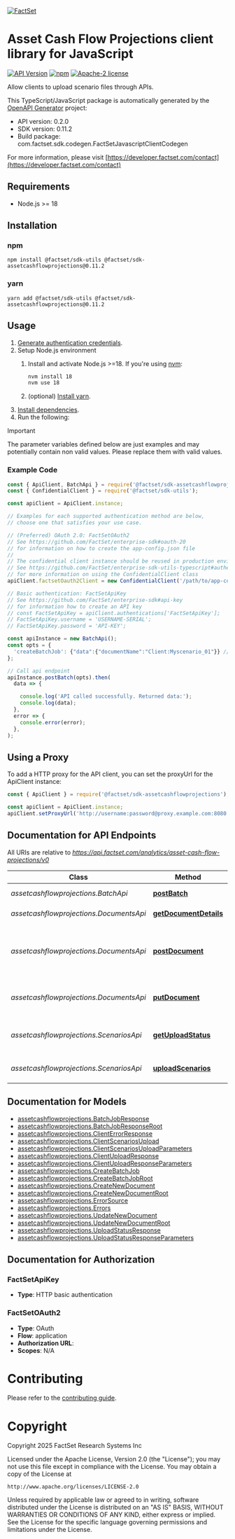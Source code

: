 [![FactSet](https://raw.githubusercontent.com/factset/enterprise-sdk/main/docs/images/factset-logo.svg)](https://www.factset.com)

# Asset Cash Flow Projections client library for JavaScript

[![API Version](https://img.shields.io/badge/api-v0.2.0-blue)](https://developer.factset.com/api-catalog/asset-cash-flow-projections-api)
[![npm](https://img.shields.io/badge/npm-v0.11.2-orange)](https://www.npmjs.com/package/@factset/sdk-assetcashflowprojections/v/0.11.2)
[![Apache-2 license](https://img.shields.io/badge/license-Apache2-brightgreen.svg)](https://www.apache.org/licenses/LICENSE-2.0)

Allow clients to upload scenario files through APIs.

This TypeScript/JavaScript package is automatically generated by the [OpenAPI Generator](https://openapi-generator.tech) project:

- API version: 0.2.0
- SDK version: 0.11.2
- Build package: com.factset.sdk.codegen.FactSetJavascriptClientCodegen

For more information, please visit [https://developer.factset.com/contact](https://developer.factset.com/contact)

## Requirements

* Node.js >= 18

## Installation

### npm

```shell
npm install @factset/sdk-utils @factset/sdk-assetcashflowprojections@0.11.2
```

### yarn

```shell
yarn add @factset/sdk-utils @factset/sdk-assetcashflowprojections@0.11.2
```

## Usage

1. [Generate authentication credentials](../../../../README.md#authentication).
2. Setup Node.js environment
   1. Install and activate Node.js >=18. If you're using [nvm](https://github.com/nvm-sh/nvm):

      ```sh
      nvm install 18
      nvm use 18
      ```

   2. (optional) [Install yarn](https://yarnpkg.com/getting-started/install).
3. [Install dependencies](#installation).
4. Run the following:

> [!IMPORTANT]
> The parameter variables defined below are just examples and may potentially contain non valid values. Please replace them with valid values.

### Example Code


```javascript
const { ApiClient, BatchApi } = require('@factset/sdk-assetcashflowprojections');
const { ConfidentialClient } = require('@factset/sdk-utils');

const apiClient = ApiClient.instance;

// Examples for each supported authentication method are below,
// choose one that satisfies your use case.

// (Preferred) OAuth 2.0: FactSetOAuth2
// See https://github.com/FactSet/enterprise-sdk#oauth-20
// for information on how to create the app-config.json file
//
// The confidential client instance should be reused in production environments.
// See https://github.com/FactSet/enterprise-sdk-utils-typescript#authentication
// for more information on using the ConfidentialClient class
apiClient.factsetOauth2Client = new ConfidentialClient('/path/to/app-config.json');

// Basic authentication: FactSetApiKey
// See https://github.com/FactSet/enterprise-sdk#api-key
// for information how to create an API key
// const FactSetApiKey = apiClient.authentications['FactSetApiKey'];
// FactSetApiKey.username = 'USERNAME-SERIAL';
// FactSetApiKey.password = 'API-KEY';

const apiInstance = new BatchApi();
const opts = {
  'createBatchJob': {"data":{"documentName":"Client:Myscenario_01"}} // CreateBatchJob | 
};

// Call api endpoint
apiInstance.postBatch(opts).then(
  data => {

    console.log('API called successfully. Returned data:');
    console.log(data);
  },
  error => {
    console.error(error);
  },
);

```


## Using a Proxy

To add a HTTP proxy for the API client, you can set the proxyUrl for the ApiClient instance:

```javascript
const { ApiClient } = require('@factset/sdk-assetcashflowprojections');

const apiClient = ApiClient.instance;
apiClient.setProxyUrl('http://username:password@proxy.example.com:8080');
```

## Documentation for API Endpoints

All URIs are relative to *https://api.factset.com/analytics/asset-cash-flow-projections/v0*

Class | Method | HTTP request | Description
------------ | ------------- | ------------- | -------------
*assetcashflowprojections.BatchApi* | [**postBatch**](docs/BatchApi.md#postBatch) | **POST** /batch | Trigger batch job
*assetcashflowprojections.DocumentsApi* | [**getDocumentDetails**](docs/DocumentsApi.md#getDocumentDetails) | **GET** /documents/{documentPath} | Retrieve a document
*assetcashflowprojections.DocumentsApi* | [**postDocument**](docs/DocumentsApi.md#postDocument) | **POST** /documents | Create new document based on existing document - Save as
*assetcashflowprojections.DocumentsApi* | [**putDocument**](docs/DocumentsApi.md#putDocument) | **PUT** /documents/{documentPath} | Update existing document - Save
*assetcashflowprojections.ScenariosApi* | [**getUploadStatus**](docs/ScenariosApi.md#getUploadStatus) | **GET** /scenarios/{uploadId}/status | Get scenarios upload status
*assetcashflowprojections.ScenariosApi* | [**uploadScenarios**](docs/ScenariosApi.md#uploadScenarios) | **POST** /scenarios | Upload actuarial scenarios


## Documentation for Models

 - [assetcashflowprojections.BatchJobResponse](docs/BatchJobResponse.md)
 - [assetcashflowprojections.BatchJobResponseRoot](docs/BatchJobResponseRoot.md)
 - [assetcashflowprojections.ClientErrorResponse](docs/ClientErrorResponse.md)
 - [assetcashflowprojections.ClientScenariosUpload](docs/ClientScenariosUpload.md)
 - [assetcashflowprojections.ClientScenariosUploadParameters](docs/ClientScenariosUploadParameters.md)
 - [assetcashflowprojections.ClientUploadResponse](docs/ClientUploadResponse.md)
 - [assetcashflowprojections.ClientUploadResponseParameters](docs/ClientUploadResponseParameters.md)
 - [assetcashflowprojections.CreateBatchJob](docs/CreateBatchJob.md)
 - [assetcashflowprojections.CreateBatchJobRoot](docs/CreateBatchJobRoot.md)
 - [assetcashflowprojections.CreateNewDocument](docs/CreateNewDocument.md)
 - [assetcashflowprojections.CreateNewDocumentRoot](docs/CreateNewDocumentRoot.md)
 - [assetcashflowprojections.ErrorSource](docs/ErrorSource.md)
 - [assetcashflowprojections.Errors](docs/Errors.md)
 - [assetcashflowprojections.UpdateNewDocument](docs/UpdateNewDocument.md)
 - [assetcashflowprojections.UpdateNewDocumentRoot](docs/UpdateNewDocumentRoot.md)
 - [assetcashflowprojections.UploadStatusResponse](docs/UploadStatusResponse.md)
 - [assetcashflowprojections.UploadStatusResponseParameters](docs/UploadStatusResponseParameters.md)


## Documentation for Authorization



### FactSetApiKey

- **Type**: HTTP basic authentication



### FactSetOAuth2


- **Type**: OAuth
- **Flow**: application
- **Authorization URL**: 
- **Scopes**: N/A


# Contributing

Please refer to the [contributing guide](../../../../CONTRIBUTING.md).

# Copyright

Copyright 2025 FactSet Research Systems Inc

Licensed under the Apache License, Version 2.0 (the "License");
you may not use this file except in compliance with the License.
You may obtain a copy of the License at

    http://www.apache.org/licenses/LICENSE-2.0

Unless required by applicable law or agreed to in writing, software
distributed under the License is distributed on an "AS IS" BASIS,
WITHOUT WARRANTIES OR CONDITIONS OF ANY KIND, either express or implied.
See the License for the specific language governing permissions and
limitations under the License.
